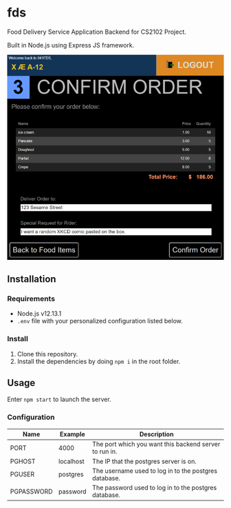 # fds
Food Delivery Service Application Backend for CS2102 Project.

Built in Node.js using Express JS framework.

![](resources/screenshot1.png)

## Installation

### Requirements

- Node.js v12.13.1
- `.env` file with your personalized configuration listed below.

### Install

1. Clone this repository.
2. Install the dependencies by doing `npm i` in the root folder.

## Usage

Enter `npm start` to launch the server.

### Configuration

| Name | Example | Description |
| ---- | ------- | ----------- |
| PORT | 4000    | The port which you want this backend server to run in. |
| PGHOST | localhost | The IP that the postgres server is on.  |
| PGUSER | postgres | The username used to log in to the postgres database. |
| PGPASSWORD | password | The password used to log in to the postgres database. |

